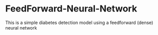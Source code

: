 # FeedForward-Neural-Network
This is a simple diabetes detection model using a feedforward (dense) neural network
